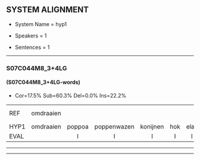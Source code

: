 
## SYSTEM ALIGNMENT

- System Name = hyp1

- Speakers = 1

- Sentences = 1

---

### S07C044M8_3+4LG

#### (S07C044M8_3+4LG-words)

- Cor=17.5%	Sub=60.3%	Del=0.0%	Ins=22.2%

|  |  |  |  |  |  |  |  |  |  |  |  |  |  |  |  |  |  |  |  |  |  |  |  |  |  |  |  |  |  |  |  |  |  |  |  |  |  |  |  |  |  |  |  |  |  |  |  |  |  |  |  |  |  |  |  |  |  |  |  |  |  |  |  |
|:--- |:---:|:---:|:---:|:---:|:---:|:---:|:---:|:---:|:---:|:---:|:---:|:---:|:---:|:---:|:---:|:---:|:---:|:---:|:---:|:---:|:---:|:---:|:---:|:---:|:---:|:---:|:---:|:---:|:---:|:---:|:---:|:---:|:---:|:---:|:---:|:---:|:---:|:---:|:---:|:---:|:---:|:---:|:---:|:---:|:---:|:---:|:---:|:---:|:---:|:---:|:---:|:---:|:---:|:---:|:---:|:---:|:---:|:---:|:---:|:---:|:---:|:---:|:---:|
| REF | omdraaien |  |  |  |  |  |  |  |  | * | poppenwagen | konijnenhok | elastiekje | * | ruziemaken | teddybeer | dierentuin | paddenstoelen | verstoppertje | wasmachine | fototoestel | * | toiletpapier | vrachtwagen |  | buurmannen*(buurman) | * | vogelkooi | *(vogelkooien) | olifant | schommelen |  | iedereen | schoenenwinkel | knutselen | ophangen |  |  | verjaardag | sprookjesboek | tandenborstel | lucifer | slaapkamer |  | achterdeur | ziekenhuis |  | nieuwsgierig | afblijven | kabouter | kabouter | washandje | * | sneeuwwitje | * | goeiendag | goeiendag | vakantie | limonade | autorijden | eindelijk | familie | chocolade |
| HYP1 | omdraaien | poppoa | poppenwazen | konijnen | hok | elas | tika | re | esie | maken | dat | je | beer | direntaan | podden | stolin | verstuperthe | wasmachina | foto | dostelv | dor | lit | papier | vrachtwagen | buurman | nen | voa | vorsel | coinv | olifant | schommelen | iderien | schoennen | winkel | knitselen | ophangen | verjaarleg | sprokeespoek | tan | den | borstel | licifar | slaapkamer | achter | deu | ziekenhuis | nieuw | sgierig | afvetblijven | koa | cabouter | washon | ti | sneeuw | weetje | groein | goeiendag | vakantie | lulimonade | autoraten | endelik | familie | chocolade |
| EVAL |  | I | I | I | I | I | I | I | I | S | S | S | S | S | S | S | S | S | S | S | S | S | S |  | I | S | S | S | S |  |  | I | S | S | S |  | I | I | S | S | S | S |  | I | S |  | I | S | S | S | S | S | S | S | S | S |  |  | S | S | S |  |  |
---

---
